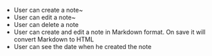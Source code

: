 - User can create a note~
- User can edit a note~
- User can delete a note
- User can create and edit a note in Markdown format. On save it will convert Markdown to HTML
- User can see the date when he created the note
  
